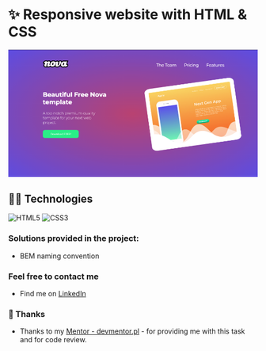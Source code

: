 
# :sparkles: Responsive website with HTML & CSS

![First section layout](/images/screenshot.png)


## 	:woman_technologist: Technologies
![HTML5](https://img.shields.io/badge/html5-%23E34F26.svg?style=for-the-badge&logo=html5&logoColor=white)
![CSS3](https://img.shields.io/badge/css3-%231572B6.svg?style=for-the-badge&logo=css3&logoColor=white)

### Solutions provided in the project:

* BEM naming convention 

### Feel free to contact me 

* Find me on [LinkedIn](https://www.linkedin.com/in/agnieszkaszostak/)

### :call_me_hand: Thanks 
* Thanks to my [Mentor - devmentor.pl](https://www.devmentor.pl) - for providing me with this task and for code review.